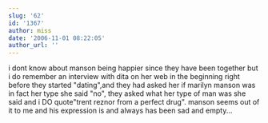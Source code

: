 ```yaml
---
slug: '62'
id: '1367'
author: miss
date: '2006-11-01 08:22:05'
author_url: ''
---
```

i dont know about manson being happier since they have been together but i do remember an interview with dita on her web in the beginning right before they started "dating",and they had asked her if marilyn manson was in fact her type she said "no", they asked what her type of man was she said and i DO quote"trent reznor from a perfect drug". manson seems out of it to me and his expression is and always has been sad and empty...
